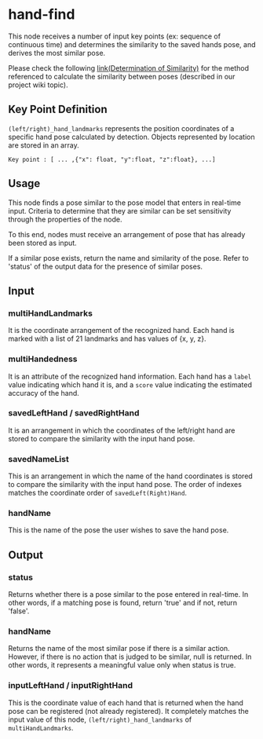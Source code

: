 # hand-find

This node receives a number of input key points (ex: sequence of continuous time) and determines the similarity to the saved hands pose, and derives the most similar pose.

Please check the following [link(Determination of Similarity)](https://github.com/5FNSaaS/node-red-contrib-motion-pose/wiki/Determination-of-similarity) for the method referenced to calculate the similarity between poses (described in our project wiki topic).

## Key Point Definition

`(left/right)_hand_landmarks` represents the position coordinates of a specific hand pose calculated by detection. Objects represented by location are stored in an array.

```
Key point : [ ... ,{"x": float, "y":float, "z":float}, ...]
```

## Usage

This node finds a pose similar to the pose model that enters in real-time input. Criteria to determine that they are similar can be set sensitivity through the properties of the node. 

To this end, nodes must receive an arrangement of pose that has already been stored as input. 

If a similar pose exists, return the name and similarity of the pose. Refer to 'status' of the output data for the presence of similar poses.

## Input

### multiHandLandmarks

It is the coordinate arrangement of the recognized hand. Each hand is marked with a list of 21 landmarks and has values of {x, y, z}.

### multiHandedness

It is an attribute of the recognized hand information. Each hand has a `label` value indicating which hand it is, and a `score` value indicating the estimated accuracy of the hand.

### savedLeftHand / savedRightHand

It is an arrangement in which the coordinates of the left/right hand are stored to compare the similarity with the input hand pose.

### savedNameList

This is an arrangement in which the name of the hand coordinates is stored to compare the similarity with the input hand pose. The order of indexes matches the coordinate order of `savedLeft(Right)Hand`.

### handName

This is the name of the pose the user wishes to save the hand pose.

## Output

### status

Returns whether there is a pose similar to the pose entered in real-time. In other words, if a matching pose is found, return 'true' and if not, return 'false'.

### handName

Returns the name of the most similar pose if there is a similar action. However, if there is no action that is judged to be similar, null is returned. In other words, it represents a meaningful value only when status is true.

### inputLeftHand / inputRightHand

This is the coordinate value of each hand that is returned when the hand pose can be registered (not already registered). It completely matches the input value of this node, `(left/right)_hand_landmarks` of `multiHandLandmarks`.